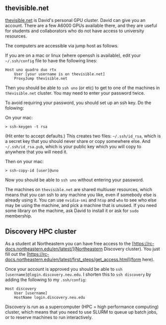 ## thevisible.net

[thevisible.net](`thevisible.net`) is David's personal GPU cluster.  David can give you an account.  There are a few A6000 GPUs available there, and they are useful for students and collaborators who do not have access to university resources.

The computers are accessible via jump host as follows.

If you are on a mac or linux (where openssh is available), edit your `~/.ssh/config` file to have the following lines:

```
Host uno quadro duo rtx
    User [your username is on thevisible.net]
    ProxyJump thevisible.net
```

Then you should be able to `ssh uno` (or etc) to get to one of the machines in `thevisible.net` cluster.  You may need to enter your password twice.

To avoid requiring your password, you should set up an ssh key.  Do the folowing:

On your mac:
```
> ssh-keygen -t rsa
```
(Hit enter to accept defaults.)  This creates two files: `~/.ssh/id_rsa`, which is a secret key that you should never share or copy somewhere else.  And `~/.ssh/id_rsa.pub`, which is your public key which you will copy to anywhere that you will need it.

Then on your mac:
```
> ssh-copy-id [user]@uno
```

Now you should be able to `ssh uno` without entering your password.

The machines on `thevisible.net` are shared multiuser resources, which means that you can ssh to any machine you like, even if somebody else is already using it.  You can use `nvidia-smi` and `htop` and `who` to see who else may be using the machine, and pick a machine that is unused.  If you need some library on the machine, ask David to install it or ask for `sudo` membership.

## Discovery HPC cluster

As a student at Northeastern you can have free access to the [https://rc-docs.northeastern.edu/en/latest/](Northeastern Discovery cluster).  You just fill out the [https://rc-docs.northeastern.edu/en/latest/first_steps/get_access.html](form here).

Once your account is approved you should be able to `ssh [username]@login.discovery.neu.edu`.  I shorten this to `ssh discovery` by adding the following to my `.ssh/config`:

```
Host discovery
    User [username]
    HostName login.discovery.neu.edu
```

Discovery is run as a supercomputer (HPC = high performance computing) cluster, which means that you need to use SLURM to queue up batch jobs, or to reserve machines to run interactively.
